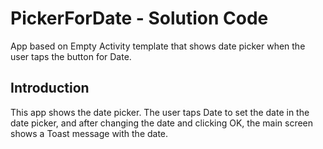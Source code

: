 PickerForDate - Solution Code
=============================

App based on Empty Activity template that shows date picker when
the user taps the button for Date.

Introduction
------------

This app shows the date picker. The user taps Date to set the date
in the date picker, and after changing the date and clicking OK,
the main screen shows a Toast message with the date.
